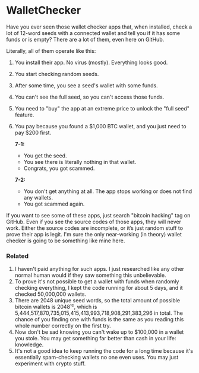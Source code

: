 # WalletChecker

Have you ever seen those wallet checker apps that, when installed, check a lot of 12-word seeds with a connected wallet and tell you if it has some funds or is empty? There are a lot of them, even here on GitHub. 

Literally, all of them operate like this: 

1. You install their app. No virus (mostly). Everything looks good.
2. You start checking random seeds.
3. After some time, you see a seed's wallet with some funds.
4. You can't see the full seed, so you can't access those funds.
5. You need to "buy" the app at an extreme price to unlock the "full seed" feature.
6. You pay because you found a $1,000 BTC wallet, and you just need to pay $200 first.
   
    **7-1:** 
    - You get the seed.
    - You see there is literally nothing in that wallet.
    - Congrats, you got scammed.
    
    **7-2:**
    - You don't get anything at all. The app stops working or does not find any wallets.
    - You got scammed again.

If you want to see some of these apps, just search "bitcoin hacking" tag on GitHub. Even if you see the source codes of those apps, they will never work. Either the source codes are incomplete, or it’s just random stuff to prove their app is legit. I'm sure the only near-working (in theory) wallet checker is going to be something like mine here.

### Related

1. I haven't paid anything for such apps. I just researched like any other normal human would if they saw something this unbelievable.
2. To prove it's not possible to get a wallet with funds when randomly checking everything, I kept the code running for about 5 days, and it checked 50,000,000 wallets.
3. There are 2048 unique seed words, so the total amount of possible bitcoin wallets is 2048¹², which is 5,444,517,870,735,015,415,413,993,718,908,291,383,296 in total. The chance of you finding one with funds is the same as you reading this whole number correctly on the first try.
4. Now don't be sad knowing you can't wake up to $100,000 in a wallet you stole. You may get something far better than cash in your life: knowledge.
5. It's not a good idea to keep running the code for a long time because it's essentially spam-checking wallets no one even uses. You may just experiment with crypto stuff.
